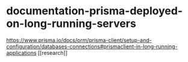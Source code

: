 # documentation-prisma-deployed-on-long-running-servers
https://www.prisma.io/docs/orm/prisma-client/setup-and-configuration/databases-connections#prismaclient-in-long-running-applications
[[research]]

